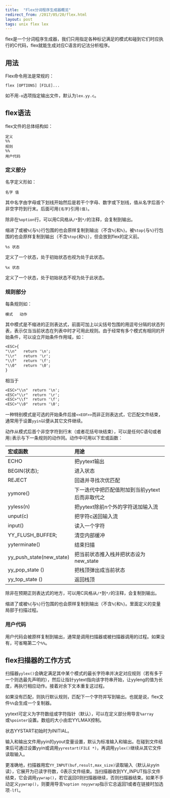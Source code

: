 ```yaml
---
title:  "Flex分词程序生成器概览"
redirect_from: /2017/05/20/flex.html
layout: post
tags: unix flex lex
---
```


flex是一个分词程序生成器，我们只用指定各种标记满足的模式和碰到它们时应执行的C代码，flex就能生成对应C语言的记法分析程序。

## 用法

Flex命令用法是常规的：

```
flex [OPTIONS] [FILE]...
```

如不用`-o`选项指定输出文件，默认为`lex.yy.c`。

## flex语法

flex文件的总体结构如：

```
定义
%%
规则
%%
用户代码
```

### 定义部分


名字定义形如：

```
名字 值
```

其中名字由字母或下划线开始然后是若干个字母、数字或下划线，值从名字后首个非空字符到行末。后面可用`{名字}`引用`(值)`。

除非在`%option`行，可以用C风格从`/*`到`*/`的注释，会复制到输出。

缩进了或被`%{`与`%}`行包围的也会原样复制到输出（不含`%{`和`%}`。被`%top{`与`%}`行包围的也会原样复制到输出（不含`%top{`和`%}`），但会放到flex的定义前。

```
%s 状态
```

定义了一个状态，处于初始状态也视为处于此状态。

```
%x 状态
```

定义了一个状态，处于初始状态不视为处于此状态。

### 规则部分

每条规则如：

```
模式   动作
```

其中模式是不缩进的正则表达式，前面可加上以尖括号包围的用逗号分隔的状态列表，表示仅当当前状态在列表中时才可用此规则。由于经常有多个模式有相同的开始条件，可以设立开始条件作用域，如：

```lex
<ESC>{
"\\n"   return '\n';
"\\r"   return '\r';
"\\f"   return '\f';
"\\0"   return '\0';
}
```

相当于

```lex
<ESC>"\\n"  return '\n';
<ESC>"\\r"  return '\r';
<ESC>"\\f"  return '\f';
<ESC>"\\0"  return '\0';
```

一种特别模式是可选的开始条件后接`<<EOF>>`而非正则表达式，它匹配文件结束，通常用于设置`yyin`以便从其它文件继续。

动作从模式后首个非空字符到行末（或者花括号块结束），可以是任何C语句或者用`|`表示与下一条规则的动作同。动作中可用以下宏或函数：

|宏或函数|用途|
|:---|:---|
|ECHO|把yytext输出|
|BEGIN(状态);|进入状态|
|REJECT|回退并寻找次优匹配|
|yymore()|下一迭代中把匹配值附加到当前yytext后而非取代之|
|yyless(n)|把yytext除前n个外的字符送加输入流|
|unput(c)|把字符c送回输入流|
|input()|读入一个字符|
|YY_FLUSH_BUFFER;|清空内部缓冲|
|yyterminate()|结束扫描|
|yy_push_state(new_state)|把当前状态推入栈并把状态设为new_state|
|yy_pop_state ()|把栈顶弹出成当前状态|
|yy_top_state ()|返回栈顶|

除非在预期正则表达式的地方，可以用C风格从`/*`到`*/`的注释，会复制到输出。

缩进了或被`%{`与`%}`行包围的也会原样复制到输出（不含`%{`和`%}`。里面定义的变量局部于扫描过程。

### 用户代码

用户代码会被原样复制到输出，通常是调用扫描器或被扫描器调用的过程。如果没有，可省略第二个`%%`。

## flex扫描器的工作方式

扫描器`yylex()`会确定满足其中某个模式的最长字符串并决定对应规则（若有多于一个则选最先声明的），然后让指针yytext指向该字符串开始，让yyleng的值为长度，再执行相应动作。接着对余下文本重复这过程。

如果没有匹配，则执行默认规则，匹配下一个字符并写到输出。也就是说，flex文件`%%`会生成一个复制器。

yytext可定义为字符数组或字符指针（默认），可以在定义部分用导言`%array`或`%pointer`设置。数组的大小由宏YYLMAX控制。

状态YYSTART初始时为INITIAL。

输入和输出文件用yyin的yyout变量设置，默认为标准输入和输出。在碰到文件结束后可通过设置yyin或调用`yyrestart(FILE *)`，再调用`yylex()`继续从其它文件读取输入。

更准确地，扫描器用宏`YY_INPUT(buf,result,max_size)`读取输入（默认从yyin读），它展开为已读字符数，0表示文件结束。当扫描器收到YY_INPUT指示文件结束，它会调用`yywrap()`，若它返回0则扫描器继续，否则扫描器结束。如果不手动定义`yywrap()`，则要用导言`%option noyywrap`指示它总返回1或者在链接时加选项`-lfl`。
